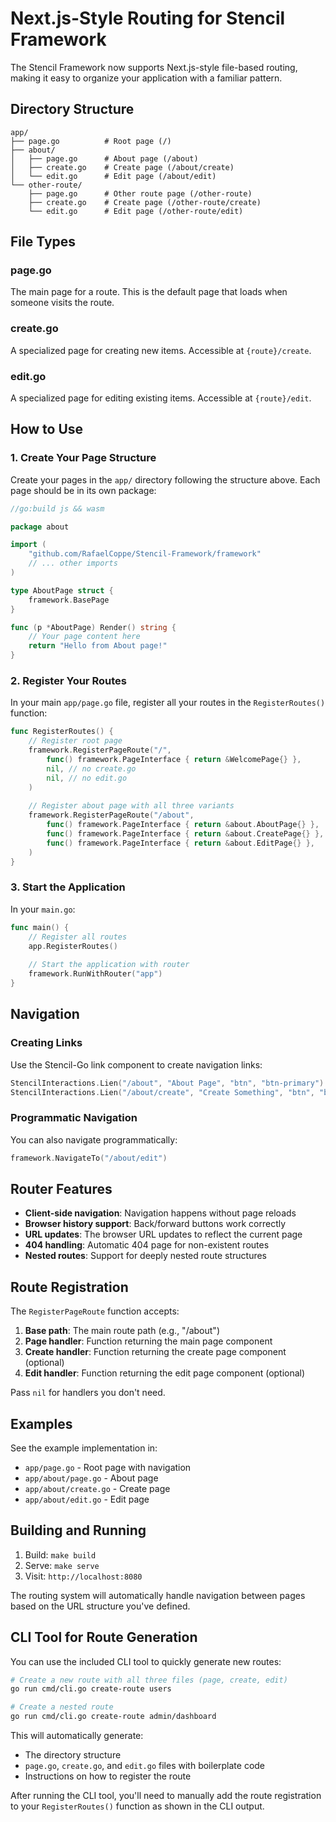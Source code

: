 # Next.js-Style Routing for Stencil Framework

The Stencil Framework now supports Next.js-style file-based routing, making it easy to organize your application with a familiar pattern.

## Directory Structure

```text
app/
├── page.go          # Root page (/)
├── about/
│   ├── page.go      # About page (/about)
│   ├── create.go    # Create page (/about/create)
│   └── edit.go      # Edit page (/about/edit)
└── other-route/
    ├── page.go      # Other route page (/other-route)
    ├── create.go    # Create page (/other-route/create)
    └── edit.go      # Edit page (/other-route/edit)
```

## File Types

### page.go

The main page for a route. This is the default page that loads when someone visits the route.

### create.go

A specialized page for creating new items. Accessible at `{route}/create`.

### edit.go

A specialized page for editing existing items. Accessible at `{route}/edit`.

## How to Use

### 1. Create Your Page Structure

Create your pages in the `app/` directory following the structure above. Each page should be in its own package:

```go
//go:build js && wasm

package about

import (
    "github.com/RafaelCoppe/Stencil-Framework/framework"
    // ... other imports
)

type AboutPage struct {
    framework.BasePage
}

func (p *AboutPage) Render() string {
    // Your page content here
    return "Hello from About page!"
}
```

### 2. Register Your Routes

In your main `app/page.go` file, register all your routes in the `RegisterRoutes()` function:

```go
func RegisterRoutes() {
    // Register root page
    framework.RegisterPageRoute("/", 
        func() framework.PageInterface { return &WelcomePage{} },
        nil, // no create.go
        nil, // no edit.go
    )
    
    // Register about page with all three variants
    framework.RegisterPageRoute("/about", 
        func() framework.PageInterface { return &about.AboutPage{} },
        func() framework.PageInterface { return &about.CreatePage{} },
        func() framework.PageInterface { return &about.EditPage{} },
    )
}
```

### 3. Start the Application

In your `main.go`:

```go
func main() {
    // Register all routes
    app.RegisterRoutes()
    
    // Start the application with router
    framework.RunWithRouter("app")
}
```

## Navigation

### Creating Links

Use the Stencil-Go link component to create navigation links:

```go
StencilInteractions.Lien("/about", "About Page", "btn", "btn-primary")
StencilInteractions.Lien("/about/create", "Create Something", "btn", "btn-success")
```

### Programmatic Navigation

You can also navigate programmatically:

```go
framework.NavigateTo("/about/edit")
```

## Router Features

- **Client-side navigation**: Navigation happens without page reloads
- **Browser history support**: Back/forward buttons work correctly
- **URL updates**: The browser URL updates to reflect the current page
- **404 handling**: Automatic 404 page for non-existent routes
- **Nested routes**: Support for deeply nested route structures

## Route Registration

The `RegisterPageRoute` function accepts:

1. **Base path**: The main route path (e.g., "/about")
2. **Page handler**: Function returning the main page component
3. **Create handler**: Function returning the create page component (optional)
4. **Edit handler**: Function returning the edit page component (optional)

Pass `nil` for handlers you don't need.

## Examples

See the example implementation in:

- `app/page.go` - Root page with navigation
- `app/about/page.go` - About page
- `app/about/create.go` - Create page
- `app/about/edit.go` - Edit page

## Building and Running

1. Build: `make build`
2. Serve: `make serve`
3. Visit: `http://localhost:8080`

The routing system will automatically handle navigation between pages based on the URL structure you've defined.

## CLI Tool for Route Generation

You can use the included CLI tool to quickly generate new routes:

```bash
# Create a new route with all three files (page, create, edit)
go run cmd/cli.go create-route users

# Create a nested route
go run cmd/cli.go create-route admin/dashboard
```

This will automatically generate:

- The directory structure
- `page.go`, `create.go`, and `edit.go` files with boilerplate code
- Instructions on how to register the route

After running the CLI tool, you'll need to manually add the route registration to your `RegisterRoutes()` function as shown in the CLI output.
